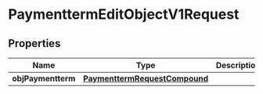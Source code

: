 
# PaymenttermEditObjectV1Request

## Properties
| Name | Type | Description | Notes |
| ------------ | ------------- | ------------- | ------------- |
| **objPaymentterm** | [**PaymenttermRequestCompound**](PaymenttermRequestCompound.md) |  |  |



